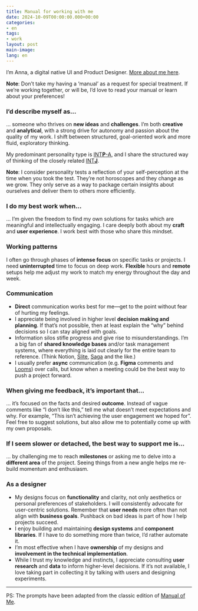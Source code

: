 ```yaml
---
title: Manual for working with me
date: 2024-10-09T00:00:00.000+00:00
categories:
- en
tags:
- work
layout: post
main-image: 
lang: en
---
```


I’m Anna, a digital native UI and Product Designer. [More about me here](/{{page.lang}}/about/).

<div class="w-100 pa3 br3 bg-faint mv0">
    <strong>Note</strong>: Don’t take my having a ‘manual’ as a request for special treatment. If we’re working together, or will be, I’d love to read your manual or learn about your preferences!
</div>

### I’d describe myself as…
… someone who thrives on **new ideas** and **challenges**. I’m both **creative** and **analytical**, with a strong drive for autonomy and passion about the quality of my work. I shift between structured, goal-oriented work and more fluid, exploratory thinking.

My predominant personality type is [INT**P**-A](https://www.16personalities.com/intps-at-work), and I share the structured way of thinking of the closely related [INT**J**](https://www.16personalities.com/intjs-at-work).

<div class="w-100 pa3 br3 ba bw1 b--faint mv0">
    <strong>Note</strong>: I consider personality tests a reflection of your self-perception at the time when you took the test. They’re not horoscopes and they change as we grow. They only serve as a way to package certain insights about ourselves and deliver them to others more efficiently.
</div>

### I do my best work when…
… I’m given the freedom to find my own solutions for tasks which are meaningful and intellectually engaging. I care deeply both about my **craft** and **user experience**. I work best with those who share this mindset.

### Working patterns
I often go through phases of **intense focus** on specific tasks or projects. I need **uninterrupted** time to focus on deep work. **Flexible** hours and **remote** setups help me adjust my work to match my energy throughout the day and week.

### Communication
   - **Direct** communication works best for me—get to the point without fear of hurting my feelings. 
   - I appreciate being involved in higher level **decision making and planning**. If that’s not possible, then at least explain the “why” behind decisions so I can stay aligned with goals.
   - Information silos stifle progress and give rise to misunderstandings. I’m a big fan of **shared knowledge bases** and/or task management systems, where everything is laid out clearly for the entire team to reference. (Think Notion, [Slite](https://slite.com/), [Saga](https://saga.so/) and the like.)
   - I usually prefer **async** communication (e.g. **Figma** comments and [Looms](https://loom.com/)) over calls, but know when a meeting could be the best way to push a project forward.

### When giving me feedback, it’s important that…
… it’s focused on the facts and desired **outcome**. Instead of vague comments like “I don’t like this,” tell me what doesn’t meet expectations and why. For example, “This isn’t achieving the user engagement we hoped for”. Feel free to suggest solutions, but also allow me to potentially come up with my own proposals.

### If I seem slower or detached, the best way to support me is…
… by challenging me to reach **milestones** or asking me to delve into a **different area** of the project. Seeing things from a new angle helps me re-build momentum and enthusiasm.


### As a designer

- My designs focus on **functionality** and clarity, not only aesthetics or personal preferences of stakeholders. I will consistently advocate for user-centric solutions. Remember that **user needs** more often than not align with **business goals**. Pushback on bad ideas is part of how I help projects succeed.
- I enjoy building and maintaining **design systems** and **component libraries**. If I have to do something more than twice, I’d rather automate it.
- I’m most effective when I have **ownership** of my designs and **involvement in the technical implementation**.
- While I trust my knowledge and instincts, I appreciate consulting **user research** and **data** to inform higher-level decisions. If it’s not available, I love taking part in collecting it by talking with users and designing experiments.

---

PS: The prompts have been adapted from the classic edition of [Manual of Me](https://www.manualof.me/). 

